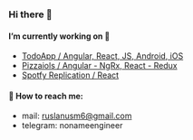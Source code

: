 ### Hi there 👋

#### I’m currently working on 🚀 
- [TodoApp / Angular, React, JS, Android, iOS](https://github.com/nonameengineer/todo-app)
- [Pizzaiols / Angular - NgRx, React - Redux](https://github.com/nonameengineer/pizzaiols)
- [Spotfy Replication / React](https://github.com/nonameengineer/spotify-replication)

#### 💬 How to reach me:
- mail: ruslanusm6@gmail.com
- telegram: nonameengineer

<!--
**nonameengineer/nonameengineer** is a ✨ _special_ ✨ repository because its `README.md` (this file) appears on your GitHub profile.

Here are some ideas to get you started:

- 🔭 I’m currently working on ...
- 🌱 I’m currently learning ...
- 👯 I’m looking to collaborate on ...
- 🤔 I’m looking for help with ...
- 💬 Ask me about ...
- 📫 How to reach me: ...
- 😄 Pronouns: ...
- ⚡ Fun fact: ...
-->
